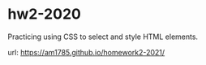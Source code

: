 # hw2-2020
Practicing using CSS to select and style HTML elements.

url: https://am1785.github.io/homework2-2021/
